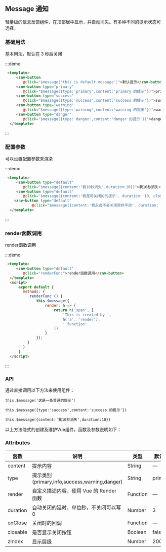 ## Message 通知

<template>
    <div class="global-anchor">
      <znv-anchor :scroll-offset="100">
        <znv-anchor-link href="#ji-chu-yong-fa" title="基础用法"></znv-anchor-link>
        <znv-anchor-link href="#pei-zhi-can-shu" title="配置参数"></znv-anchor-link>
        <znv-anchor-link href="#render-han-shu-diao-yong" title="render函数调用"></znv-anchor-link>
        <znv-anchor-link href="#api" title="API"></znv-anchor-link>
        <znv-anchor-link href="#attributes" title="Attributes"></znv-anchor-link>
      </znv-anchor>
    </div>
</template>

轻量级的信息反馈组件，在顶部居中显示，并自动消失。有多种不同的提示状态可选择。

### 基础用法

基本用法，默认在 3 秒后关闭

:::demo
```html
 <template>
     <znv-button
        @click="$message('this is default message')">默认提示</znv-button>
     <znv-button type="primary"
        @click="$message({type:'primary',content:'primary 的提示'})">primary</znv-button>
     <znv-button type="success"
        @click="$message({type:'success',content:'success 的提示'})">success</znv-button>
     <znv-button type="warning"
        @click="$message({type:'warning',content:'warning 的提示'})">warning</znv-button>
     <znv-button type="danger"
        @click="$message({type:'danger',content:'danger 的提示'})">danger</znv-button>
  </template>
```
:::

### 配置参数

可以设置配置参数来渲染

:::demo
```html
 <template>
     <znv-button type="default"
        @click="$message({content:'我10秒消失',duration:10})">我10秒消失</znv-button>
     <znv-button type="default"
        @click="$message({content:'我是可关闭的的提示', duration: 10, closable: true})">可关闭的</znv-button>
    <znv-button type="default"
            @click="$message({content:'我永远不会关闭除非手动', duration: 0, closable: true, zIndex:3000})">不会关闭</znv-button>
  </template>
```
:::

### render函数调用

render函数调用

:::demo
```html
 <template>
     <znv-button type="default"
        @click="renderFunc">render函数调用</znv-button>
  </template>
  <script>
      export default {
        methods: {
           renderFunc () {
              this.$message({
                  render: h => {
                      return h('span', [
                          'This is created by ',
                          h('a', 'render'),
                          ' function'
                      ])
                  }
              });
          }
        }
      }
  </script>
```
:::

### API

通过直接调用以下方法来使用组件：

    this.$message('这是一条普通的提示')
    
    this.$message({type:'success',content:'success 的提示'})
        
    this.$message({content:'我10秒消失',duration:10})
    
以上方法隐式的创建及维护Vue组件。函数及参数说明如下：

### Attributes

| 函数      | 说明    |  类型      | 默认值      |
|---------- |-------- |---------- |---------|
| content     |  提示内容   | String  | —  |
| type     |  提示类别(primary,info,success,warning,danger)   | String  | primary  |
| render     |  自定义描述内容，使用 Vue 的 Render 函数   | Function  | —  |
| duration     | 自动关闭的延时，单位秒，不关闭可以写 0 | Number |3  |
| onClose     | 关闭时的回调 | Function	 |  —  |
| closable     | 是否显示关闭按钮 | Boolean	 | false |
| zIndex     | 显示层级 | Number	 | 2000 |

